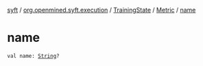 [syft](../../../index.md) / [org.openmined.syft.execution](../../index.md) / [TrainingState](../index.md) / [Metric](index.md) / [name](./name.md)

# name

`val name: `[`String`](https://kotlinlang.org/api/latest/jvm/stdlib/kotlin/-string/index.html)`?`